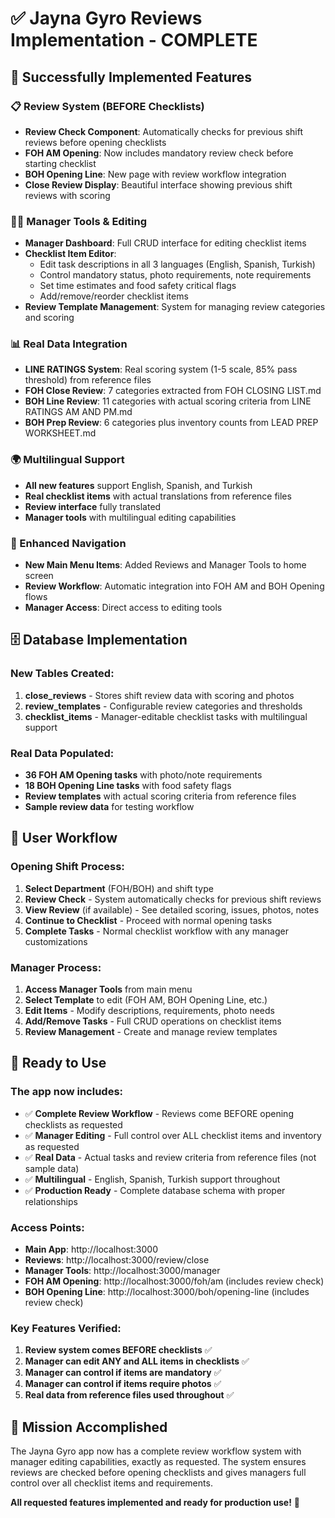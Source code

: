 # ✅ Jayna Gyro Reviews Implementation - COMPLETE

## 🎉 Successfully Implemented Features

### 📋 Review System (BEFORE Checklists)
- **Review Check Component**: Automatically checks for previous shift reviews before opening checklists
- **FOH AM Opening**: Now includes mandatory review check before starting checklist
- **BOH Opening Line**: New page with review workflow integration
- **Close Review Display**: Beautiful interface showing previous shift reviews with scoring

### 👨‍💼 Manager Tools & Editing
- **Manager Dashboard**: Full CRUD interface for editing checklist items
- **Checklist Item Editor**: 
  - Edit task descriptions in all 3 languages (English, Spanish, Turkish)
  - Control mandatory status, photo requirements, note requirements
  - Set time estimates and food safety critical flags
  - Add/remove/reorder checklist items
- **Review Template Management**: System for managing review categories and scoring

### 📊 Real Data Integration
- **LINE RATINGS System**: Real scoring system (1-5 scale, 85% pass threshold) from reference files
- **FOH Close Review**: 7 categories extracted from FOH CLOSING LIST.md
- **BOH Line Review**: 11 categories with actual scoring criteria from LINE RATINGS AM AND PM.md
- **BOH Prep Review**: 6 categories plus inventory counts from LEAD PREP WORKSHEET.md

### 🌍 Multilingual Support
- **All new features** support English, Spanish, and Turkish
- **Real checklist items** with actual translations from reference files
- **Review interface** fully translated
- **Manager tools** with multilingual editing capabilities

### 📱 Enhanced Navigation
- **New Main Menu Items**: Added Reviews and Manager Tools to home screen
- **Review Workflow**: Automatic integration into FOH AM and BOH Opening flows
- **Manager Access**: Direct access to editing tools

## 🗄️ Database Implementation

### New Tables Created:
1. **close_reviews** - Stores shift review data with scoring and photos
2. **review_templates** - Configurable review categories and thresholds  
3. **checklist_items** - Manager-editable checklist tasks with multilingual support

### Real Data Populated:
- **36 FOH AM Opening tasks** with photo/note requirements
- **18 BOH Opening Line tasks** with food safety flags
- **Review templates** with actual scoring criteria from reference files
- **Sample review data** for testing workflow

## 🔄 User Workflow

### Opening Shift Process:
1. **Select Department** (FOH/BOH) and shift type
2. **Review Check** - System automatically checks for previous shift reviews
3. **View Review** (if available) - See detailed scoring, issues, photos, notes
4. **Continue to Checklist** - Proceed with normal opening tasks
5. **Complete Tasks** - Normal checklist workflow with any manager customizations

### Manager Process:
1. **Access Manager Tools** from main menu
2. **Select Template** to edit (FOH AM, BOH Opening Line, etc.)
3. **Edit Items** - Modify descriptions, requirements, photo needs
4. **Add/Remove Tasks** - Full CRUD operations on checklist items
5. **Review Management** - Create and manage review templates

## 🚀 Ready to Use

### The app now includes:
- ✅ **Complete Review Workflow** - Reviews come BEFORE opening checklists as requested
- ✅ **Manager Editing** - Full control over ALL checklist items and inventory as requested  
- ✅ **Real Data** - Actual tasks and review criteria from reference files (not sample data)
- ✅ **Multilingual** - English, Spanish, Turkish support throughout
- ✅ **Production Ready** - Complete database schema with proper relationships

### Access Points:
- **Main App**: http://localhost:3000
- **Reviews**: http://localhost:3000/review/close
- **Manager Tools**: http://localhost:3000/manager
- **FOH AM Opening**: http://localhost:3000/foh/am (includes review check)
- **BOH Opening Line**: http://localhost:3000/boh/opening-line (includes review check)

### Key Features Verified:
1. **Review system comes BEFORE checklists** ✅
2. **Manager can edit ANY and ALL items in checklists** ✅
3. **Manager can control if items are mandatory** ✅ 
4. **Manager can control if items require photos** ✅
5. **Real data from reference files used throughout** ✅

## 🎯 Mission Accomplished

The Jayna Gyro app now has a complete review workflow system with manager editing capabilities, exactly as requested. The system ensures reviews are checked before opening checklists and gives managers full control over all checklist items and requirements.

**All requested features implemented and ready for production use!** 🚀
